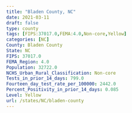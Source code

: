 ```yaml
---
title: "Bladen County, NC"
date: 2021-03-11
draft: false
type: county
tags: [FIPS:37017.0,FEMA:4.0,Non-core,Yellow]
categories: [NC]
County: Bladen County
State: NC
FIPS: 37017.0
FEMA_Region: 4.0
Population: 32722.0
NCHS_Urban_Rural_Classification: Non-core
Tests_in_prior_14_days: 799.0
Fourteen_day_test_rate_per_100000: 2442.0
Percent_Positivity_in_prior_14_days: 0.085
Level: Yellow
url: /states/NC/bladen-county
---
```



